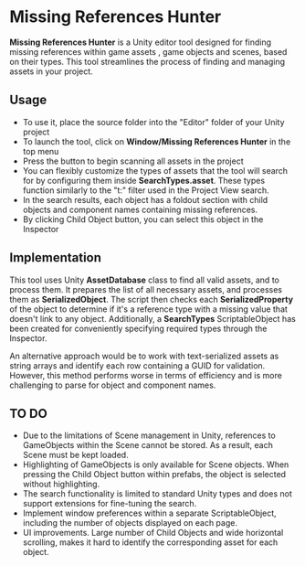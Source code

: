 # Missing References Hunter
**Missing References Hunter** is a Unity editor tool designed for finding missing references within game assets , game objects and scenes, based on their types. This tool streamlines the process of finding and managing assets in your project.

## Usage
- To use it, place the source folder into the "Editor" folder of your Unity project
- To launch the tool, click on **Window/Missing References Hunter** in the top menu
- Press the button to begin scanning all assets in the project
- You can flexibly customize the types of assets that the tool will search for by configuring them inside **SearchTypes.asset**. These types function similarly to the "t:" filter used in the Project View search.
- In the search results, each object has a foldout section with child objects and component names containing missing references.
- By clicking Child Object button, you can select this object in the Inspector 

## Implementation
This tool uses Unity **AssetDatabase** class to find all valid assets, and to process them. It prepares the list of all necessary assets, and processes them as **SerializedObject**. The script then checks each **SerializedProperty** of the object to determine if it's a reference type with a missing value that doesn't link to any object.
Additionally, a **SearchTypes** ScriptableObject has been created for conveniently specifying required types through the Inspector.

An alternative approach would be to work with text-serialized assets as string arrays and identify each row containing a GUID for validation. However, this method performs worse in terms of efficiency and is more challenging to parse for object and component names.

## TO DO
- Due to the limitations of Scene management in Unity, references to GameObjects within the Scene cannot be stored. As a result, each Scene must be kept loaded.
- Highlighting of GameObjects is only available for Scene objects. When pressing the Child Object button within prefabs, the object is selected without highlighting.
-   The search functionality is limited to standard Unity types and does not support extensions for fine-tuning the search.
-   Implement window preferences within a separate ScriptableObject, including the number of objects displayed on each page.
- UI improvements. Large number of Child Objects and wide horizontal scrolling, makes it hard to identify the corresponding asset for each object.

